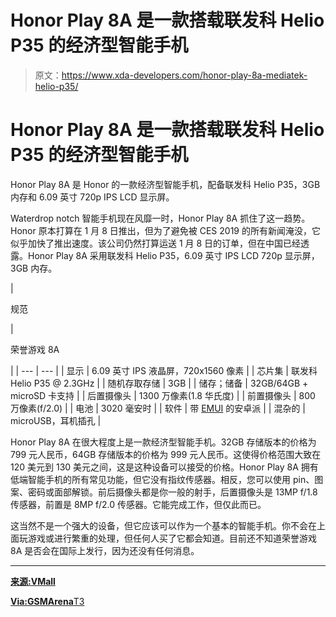 # Honor Play 8A 是一款搭载联发科 Helio P35 的经济型智能手机

> 原文：<https://www.xda-developers.com/honor-play-8a-mediatek-helio-p35/>

# Honor Play 8A 是一款搭载联发科 Helio P35 的经济型智能手机

Honor Play 8A 是 Honor 的一款经济型智能手机，配备联发科 Helio P35，3GB 内存和 6.09 英寸 720p IPS LCD 显示屏。

Waterdrop notch 智能手机现在风靡一时，Honor Play 8A 抓住了这一趋势。Honor 原本打算在 1 月 8 日推出，但为了避免被 CES 2019 的所有新闻淹没，它似乎加快了推出速度。该公司仍然打算运送 1 月 8 日的订单，但在中国已经透露。Honor Play 8A 采用联发科 Helio P35，6.09 英寸 IPS LCD 720p 显示屏，3GB 内存。

| 

规范

 | 

荣誉游戏 8A

 |
| --- | --- |
| 显示 | 6.09 英寸 IPS 液晶屏，720x1560 像素 |
| 芯片集 | 联发科 Helio P35 @ 2.3GHz |
| 随机存取存储 | 3GB |
| 储存；储备 | 32GB/64GB + microSD 卡支持 |
| 后置摄像头 | 1300 万像素(1.8 华氏度) |
| 前置摄像头 | 800 万像素(f/2.0) |
| 电池 | 3020 毫安时 |
| 软件 | 带 [EMUI](https://www.xda-developers.com/tag/emui/) 的安卓派 |
| 混杂的 | microUSB，耳机插孔 |

Honor Play 8A 在很大程度上是一款经济型智能手机。32GB 存储版本的价格为 799 元人民币，64GB 存储版本的价格为 999 元人民币。这使得价格范围大致在 120 美元到 130 美元之间，这是这种设备可以接受的价格。Honor Play 8A 拥有低端智能手机的所有常见功能，但它没有指纹传感器。相反，您可以使用 pin、图案、密码或面部解锁。前后摄像头都是你一般的射手，后置摄像头是 13MP f/1.8 传感器，前置是 8MP f/2.0 传感器。它能完成工作，但仅此而已。

这当然不是一个强大的设备，但它应该可以作为一个基本的智能手机。你不会在上面玩游戏或进行繁重的处理，但任何人买了它都会知道。目前还不知道荣誉游戏 8A 是否会在国际上发行，因为还没有任何消息。

* * *

[**来源:VMall**](https://www.vmall.com/product/10086115278570.html)

[**Via:GSMArena**T3](https://www.gsmarena.com/honor_8a_is_now_official_under_the_honor_play_8a_moniker-news-34949.php)